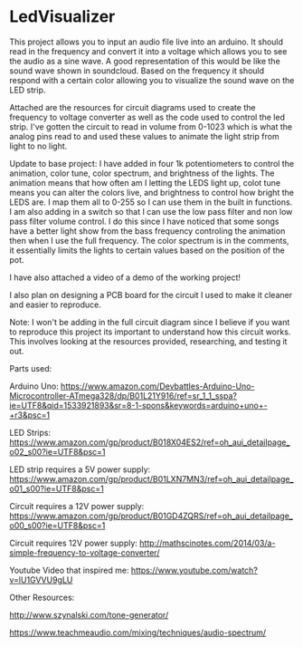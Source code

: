 # LedVisualizer

This project allows you to input an audio file live into an arduino. It should read in the frequency and convert it into a voltage which allows you to see the audio as a sine wave. A good representation of this would be like the sound wave shown in soundcloud. Based on the frequency it should respond with a certain color allowing you to visualize the sound wave on the LED strip. 

Attached are the resources for circuit diagrams used to create the frequency to voltage converter as well as the code used to control the led strip. I've gotten the circuit to read in volume from 0-1023 which is what the analog pins read to and used these values to animate the light strip from light to no light. 

Update to base project:
I have added in four 1k potentiometers to control the animation, color tune, color spectrum, and brightness of the lights. The animation means that how often am I letting the LEDS light up, colot tune means you can alter the colors live, and brightness to control how bright the LEDS are. I map them all to 0-255 so I can use them in the built in functions. I am also adding in a switch so that I can use the low pass filter and non low pass filter volume control. I do this since I have noticed that some songs have a better light show from the bass frequency controling the animation then when I use the full frequency. The color spectrum is in the comments, it essentially limits the lights to certain values based on the position of the pot.

I have also attached a video of a demo of the working project!

I also plan on designing a PCB board for the circuit I used to make it cleaner and easier to reproduce.

Note:
I won't be adding in the full circuit diagram since I believe if you want to reproduce this project its important to understand how this circuit works. This involves looking at the resources provided, researching, and testing it out.

Parts used:

Arduino Uno: https://www.amazon.com/Devbattles-Arduino-Uno-Microcontroller-ATmega328/dp/B01L21Y916/ref=sr_1_1_sspa?ie=UTF8&qid=1533921893&sr=8-1-spons&keywords=arduino+uno+-+r3&psc=1

LED Strips: https://www.amazon.com/gp/product/B018X04ES2/ref=oh_aui_detailpage_o02_s00?ie=UTF8&psc=1

LED strip requires a 5V power supply:
https://www.amazon.com/gp/product/B01LXN7MN3/ref=oh_aui_detailpage_o01_s00?ie=UTF8&psc=1

Circuit requires a 12V power supply:
https://www.amazon.com/gp/product/B01GD4ZQRS/ref=oh_aui_detailpage_o00_s00?ie=UTF8&psc=1

Circuit requires 12V power supply:
http://mathscinotes.com/2014/03/a-simple-frequency-to-voltage-converter/

Youtube Video that inspired me:
https://www.youtube.com/watch?v=lU1GVVU9gLU


Other Resources:

http://www.szynalski.com/tone-generator/

https://www.teachmeaudio.com/mixing/techniques/audio-spectrum/
